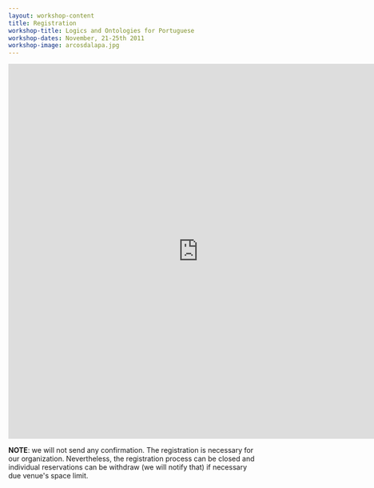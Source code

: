 ```yaml
---
layout: workshop-content
title: Registration
workshop-title: Logics and Ontologies for Portuguese
workshop-dates: November, 21-25th 2011
workshop-image: arcosdalapa.jpg
---
```


<iframe src="https://docs.google.com/spreadsheet/embeddedform?formkey=dGtVanhfNGRSUFA1dFdXU1ZQYUpXUmc6MQ"
 width="760" height="750" frameborder="0" marginheight="0" marginwidth="0">Loading...</iframe>

__NOTE__: we will not send any confirmation. The registration is
necessary for our organization. Nevertheless, the registration process
can be closed and individual reservations can be withdraw (we will
notify that) if necessary due venue's space limit.






